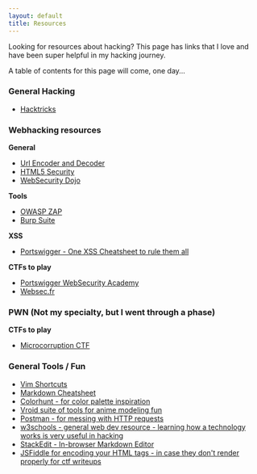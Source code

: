 ```yaml
---
layout: default
title: Resources
---
```


Looking for resources about hacking? This page has links that I love and have been super helpful in my hacking journey. 

A table of contents for this page will come, one day...


### General Hacking
- [Hacktricks](https://book.hacktricks.xyz/)

### Webhacking resources 
**General**
- [Url Encoder and Decoder](https://meyerweb.com/eric/tools/dencoder/)
- [HTML5 Security](https://html5sec.org/)
- [WebSecurity Dojo](https://www.mavensecurity.com/resources/web-security-dojo)

**Tools**
- [OWASP ZAP](https://www.zaproxy.org/)
- [Burp Suite](https://portswigger.net/burp)

**XSS**
- [Portswigger - One XSS Cheatsheet to rule them all](https://portswigger.net/research/one-xss-cheatsheet-to-rule-them-all)

**CTFs to play**
- [Portswigger WebSecurity Academy](https://portswigger.net/web-security)
- [Websec.fr](http://websec.fr/)

### PWN (Not my specialty, but I went through a phase)
**CTFs to play**
- [Microcorruption CTF](https://microcorruption.com/login)


### General Tools / Fun
- [Vim Shortcuts](https://alvinalexander.com/linux/vi-vim-editor-end-of-line/#:~:text=Short%20answer%3A%20When%20in%20vi,end%20of%20the%20current%20line.)
- [Markdown Cheatsheet](https://github.com/adam-p/markdown-here/wiki/Markdown-Cheatsheet)
- [Colorhunt - for color palette inspiration](https://colorhunt.co/)
- [Vroid suite of tools for anime modeling fun](https://vroid.com/en/)
- [Postman - for messing with HTTP requests](https://www.postman.com/)
- [w3schools - general web dev resource - learning how a technology works is very useful in hacking](https://www.w3schools.com/)
- [StackEdit - In-browser Markdown Editor](https://stackedit.io/)
- [JSFiddle for encoding your HTML tags - in case they don't render properly for ctf writeups](http://jsfiddle.net/amedvedi/3pfxv5d6/)
